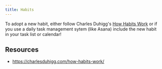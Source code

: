 ```yaml
---
title: Habits
---
```


To adopt a new habit, either follow Charles Duhigg's [How Habits Work](https://charlesduhigg.com/how-habits-work/) or if you use a daily task management sytem (like Asana) include the new habit in your task list or calendar!

## Resources
- https://charlesduhigg.com/how-habits-work/
